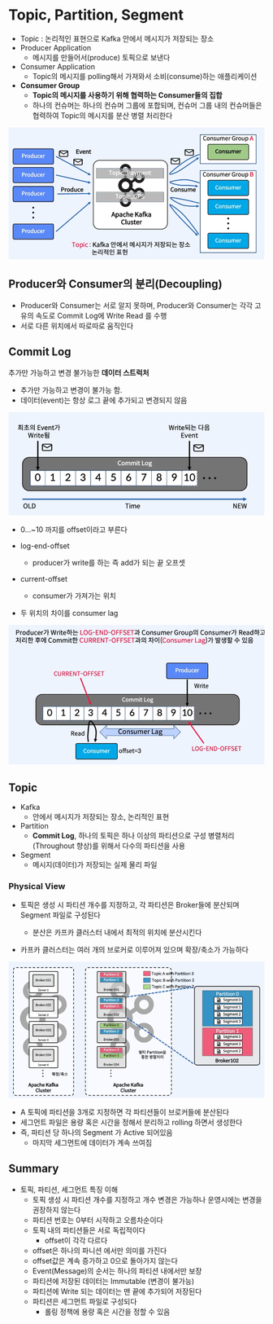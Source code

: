 # Topic, Partition, Segment

- Topic : 논리적인 표현으로 Kafka 안에서 메시지가 저장되는 장소 
- Producer Application
  - 메시지를 만들어서(produce) 토픽으로 보낸다
- Consumer Application
  - Topic의 메시지를 polling해서 가져와서 소비(consume)하는 애플리케이션
- **Consumer Group** 
  - **Topic의 메시지를 사용하기 위해 협력하는 Consumer들의 집합** 
  - 하나의 컨슈머는 하나의 컨슈머 그룹에 포합되며, 컨슈머 그룹 내의 컨슈머들은 협력하여 Topic의 메시지를 분산 병렬 처리한다 

![image-20220412090034855](https://raw.githubusercontent.com/SwimmingHwang/kafka-study/main/Note/img/image-20220412090034855.png)



## Producer와  Consumer의 분리(Decoupling)

- Producer와 Consumer는 서로 알지 못하며, Producer와 Consumer는 각각 고유의 속도로 Commit Log에 Write Read 를 수행
- 서로 다른 위치에서 따로따로 움직인다



## Commit Log

추가만 가능하고 변경 불가능한 **데이터 스트럭처** 

- 추가만 가능하고 변경이 불가능 함. 
- 데이터(event)는 항상 로그 끝에 추가되고 변경되지 않음 

![image-20220412090604227](https://raw.githubusercontent.com/SwimmingHwang/kafka-study/main/Note/img/image-20220412090604227.png)

- 0...~10 까지를 offset이라고 부른다 



- log-end-offset 
  - producer가 write를 하는 즉 add가 되는 끝 오프셋 
- current-offset
  - consumer가 가져가는 위치 
- 두 위치의 차이를 consumer lag 

![image-20220412091031427](https://raw.githubusercontent.com/SwimmingHwang/kafka-study/main/Note/img/image-20220412091031427.png)



## Topic

- Kafka 
  - 안에서 메시지가 저장되는 장소, 논리적인 표현
- Partition
  - **Commit Log**,  하나의 토픽은 하나 이상의 파티션으로 구성 
    병렬처리 (Throughout 향상)를 위해서 다수의 파티션을 사용 
- Segment
  - 메시지(데이터)가 저장되는 실제 물리 파일 



### Physical View 

- 토픽은 생성 시 파티션 개수를 지정하고, 각 파티션은 Broker들에 분산되며 Segment 파일로 구성된다

  - 분산은 카프카 클러스터 내에서 최적의 위치에 분산시킨다 

- 카프카 클러스터는 여러 개의 브로커로 이루어져 있으며 확장/축소가 가능하다 

  

![image-20220412092149646](https://raw.githubusercontent.com/SwimmingHwang/kafka-study/main/Note/img/image-20220412092149646.png)

- A 토픽에 파티션을 3개로 지정하면 각 파티션들이 브로커들에 분산된다 
- 세그먼트 파일은 용량 혹은 시간을 정해서 분리하고 rolling 하면서 생성한다
- 즉, 파티션 당 하나의 Segment 가 Active 되어있음 
  - 마지막 세그먼트에 데이터가 계속 쓰여짐



## Summary

- 토픽, 파티션, 세그먼트 특징 이해 
  - 토픽 생성 시 파티션 개수를 지정하고 개수 변경은 가능하나 운영시에는 변경을 권장하지 않는다
  - 파티션 번호는 0부터 시작하고 오름차순이다 
  - 토픽 내의 파티션들은 서로 독립적이다 
    - offset이 각각 다르다 
  - offset은 하나의 파니션 에서만 의미를 가진다 
  - offset값은 계속 증가하고 0으로 돌아가지 않는다 
  - Event(Message)의 순서는 하나의 파티션 내에서만 보장
  - 파티션에 저장된 데이터는 Immutable (변경이 불가능) 
  - 파티션에 Write 되는 데이터는 맨 끝에 추가되어 저장된다
  - 파티션은 세그먼트 파일로 구성되다
    - 롤링 정책에 용량 혹은 시간을 정할 수 있음
